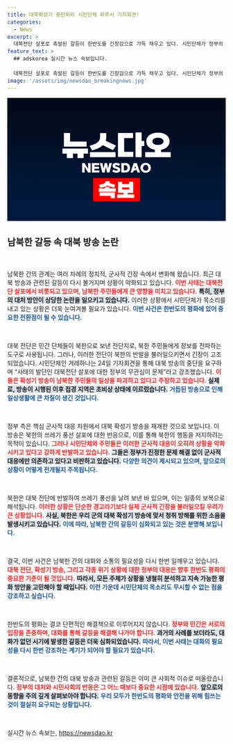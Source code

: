 ```yaml
---
title: 대북확성기 중단하라 시민단체 파주서 기자회견!
categories:
  - News
excerpt: >
  대북전단 살포로 촉발된 갈등이 한반도를 긴장감으로 가득 채우고 있다. 시민단체가 정부의 대북 확성기 방송 중단을 촉구하며 접경지역은 초비상이라고 경고했다. 시민들의 안전을 위협하는 상황, 과연 어떻게 해결될까?
feature_text: >
  ## adskorea 실시간 뉴스 속보입니다.

  대북전단 살포로 촉발된 갈등이 한반도를 긴장감으로 가득 채우고 있다. 시민단체가 정부의 대북 확성기 방송 중단을 촉구하며 접경지역은 초비상이라고 경고했다. 시민들의 안전을 위협하는 상황, 과연 어떻게 해결될까?
image: '/assets/img/newsdao_breakingnews.jpg'
---
```


<p><img src="/assets/img/newsdao_breakingnews.jpg" alt="adskorea 속보" /></p>

<h2 data-ke-size="size26">남북한 갈등 속 대북 방송 논란</h2>

<p data-ke-size="size16">&nbsp;</p>

<p>남북한 간의 관계는 여러 차례의 정치적, 군사적 긴장 속에서 변화해 왔습니다. 최근 대북 방송과 관련된 갈등이 다시 불거지며 상황이 악화되고 있습니다. <b><span style="color: #ee2323;">이번 사태는 대북전단 살포에서 비롯되고 있으며, 남북한 주민들에게 큰 영향을 미치고 있습니다.</span></b> <b><span style="background-color: #21538527;">특히, 정부의 대처 방안이 상당한 논란을 일으키고 있습니다.</span></b> 이러한 상황에서 시민단체가 목소리를 내고 있는 상황은 더욱 눈여겨볼 필요가 있습니다. <b><span style="color: #1a5490;">이번 사건은 한반도의 평화에 있어 중요한 전환점이 될 수 있습니다.</span></b></p>

<p data-ke-size="size16">&nbsp;</p>

<p>대북 전단은 민간 단체들이 북한으로 보낸 전단지로, 북한 주민들에게 정보를 전파하는 도구로 사용됩니다. 그러나, 이러한 전단이 북한의 반발을 불러일으키면서 긴장이 고조되었습니다. 시민단체인 겨레하나는 24일 기자회견을 통해 대북 방송의 중단을 요구하며 “사태의 발단인 대북전단 살포에 대한 정부의 무관심이 문제”라고 강조했습니다. <b><span style="color: #ee2323;">이들은 확성기 방송이 남북한 주민들의 일상을 파괴하고 있다고 주장하고 있습니다.</span></b> <b><span style="background-color: #21538527;">실제로, 방송이 시행된 이후 접경 지역은 초비상 상태에 이르렀습니다.</span></b> <b><span style="color: #1a5490;">거듭된 방송으로 인해 일상생활에 큰 차질이 생긴 것입니다.</span></b></p>

<p data-ke-size="size16">&nbsp;</p>

<p>정부 측은 핵심 군사적 대응 차원에서 대북 확성기 방송을 재개한 것으로 보입니다. 이 방송은 북한의 쓰레기 풍선 살포에 대한 반응으로, 이를 통해 북한의 행동을 저지하려는 목적이 있습니다. <b><span style="color: #ee2323;">그러나 시민단체와 주민들은 이러한 군사적 대응이 오히려 상황을 악화시키고 있다고 강하게 반발하고 있습니다.</span></b> <b><span style="background-color: #21538527;">그들은 정부가 진정한 문제 해결 없이 군사적 대응에만 의존하고 있다고 비판하고 있습니다.</span></b> <b><span style="color: #1a5490;">다양한 의견이 제시되고 있으며, 앞으로의 상황이 어떻게 전개될지 주목됩니다.</span></b></p>

<p data-ke-size="size16">&nbsp;</p>

<p>북한은 대북 전단에 반발하여 쓰레기 풍선을 날려 보낸 바 있으며, 이는 일종의 보복으로 해석됩니다. <b><span style="color: #ee2323;">이러한 상황은 단순한 경고라기보다 실제 군사적 긴장을 불러일으킬 우려가 큰 상황입니다.</span></b> <b><span style="background-color: #21538527;">사실, 북한은 우리 군의 대북 확성기 방송에 맞서 청취 방해를 위한 소음을 발생시키고 있습니다.</span></b> <b><span style="color: #1a5490;">이에 따라, 남북한 간의 갈등이 심화되고 있는 것은 분명해 보입니다.</span></b></p>

<p data-ke-size="size16">&nbsp;</p>

<p>결국, 이번 사건은 남북한 간의 대화와 소통의 필요성을 다시 한번 일깨우고 있습니다. <b><span style="color: #ee2323;">대북 전단, 확성기 방송, 그리고 각종 위기 상황에 대한 정부의 대응은 향후 한반도 평화의 중요한 기준이 될 것입니다.</span></b> <b><span style="background-color: #21538527;">따라서, 모든 주체가 상황을 냉철히 분석하고 지속 가능한 평화 방안을 고민해야 할 때입니다.</span></b> <b><span style="color: #1a5490;">이런 가운데 시민단체의 목소리도 무시할 수 없는 점을 강조하고 싶습니다.</span></b></p>

<p data-ke-size="size16">&nbsp;</p>

<p>한반도의 평화는 결코 단편적인 해결책으로 이루어지지 않습니다. <b><span style="color: #ee2323;">정부와 민간은 서로의 입장을 존중하며, 대화를 통해 갈등을 해결해 나가야 합니다.</span></b> <b><span style="background-color: #21538527;">과거의 사례를 보더라도, 대화가 없던 시기에 발생한 갈등은 더욱 심화되었습니다.</span></b> <b><span style="color: #1a5490;">따라서, 이번 사태는 대화의 필요성을 다시 한번 강조하는 계기가 되어야 할 필요가 있습니다.</span></b></p>

<p data-ke-size="size16">&nbsp;</p>

<p>결론적으로, 남북한 간의 대북 방송과 관련된 갈등은 이미 큰 사회적 이슈로 떠올랐습니다. <b><span style="color: #ee2323;">정부의 대처와 시민사회의 반응은 그 어느 때보다 중요한 시점에 있습니다.</span></b> <b><span style="background-color: #21538527;">앞으로의 동향을 주의 깊게 살펴보아야 합니다.</span></b> <b><span style="color: #1a5490;">우리 모두가 한반도의 평화와 안전을 위해 힘쓰는 것이 절실히 요구되는 상황입니다.</span></b></p>

<p data-ke-size="size16">&nbsp;</p>
실시간 뉴스 속보는, <a href="https://newsdao.kr" rel="dofollow">https://newsdao.kr</a>



